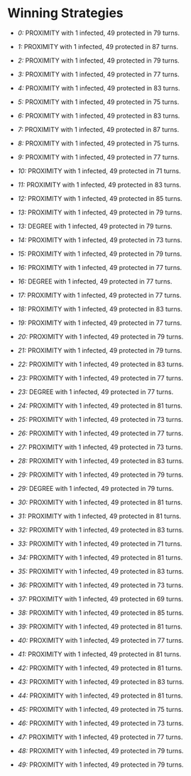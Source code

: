 # Winning Strategies

* _0:_ PROXIMITY with 1 infected, 49 protected in 79 turns.


* _1:_ PROXIMITY with 1 infected, 49 protected in 87 turns.


* _2:_ PROXIMITY with 1 infected, 49 protected in 79 turns.


* _3:_ PROXIMITY with 1 infected, 49 protected in 77 turns.


* _4:_ PROXIMITY with 1 infected, 49 protected in 83 turns.


* _5:_ PROXIMITY with 1 infected, 49 protected in 75 turns.


* _6:_ PROXIMITY with 1 infected, 49 protected in 83 turns.


* _7:_ PROXIMITY with 1 infected, 49 protected in 87 turns.


* _8:_ PROXIMITY with 1 infected, 49 protected in 75 turns.


* _9:_ PROXIMITY with 1 infected, 49 protected in 77 turns.


* _10:_ PROXIMITY with 1 infected, 49 protected in 71 turns.


* _11:_ PROXIMITY with 1 infected, 49 protected in 83 turns.


* _12:_ PROXIMITY with 1 infected, 49 protected in 85 turns.


* _13:_ PROXIMITY with 1 infected, 49 protected in 79 turns.


* _13:_ DEGREE with 1 infected, 49 protected in 79 turns.


* _14:_ PROXIMITY with 1 infected, 49 protected in 73 turns.


* _15:_ PROXIMITY with 1 infected, 49 protected in 79 turns.


* _16:_ PROXIMITY with 1 infected, 49 protected in 77 turns.


* _16:_ DEGREE with 1 infected, 49 protected in 77 turns.


* _17:_ PROXIMITY with 1 infected, 49 protected in 77 turns.


* _18:_ PROXIMITY with 1 infected, 49 protected in 83 turns.


* _19:_ PROXIMITY with 1 infected, 49 protected in 77 turns.


* _20:_ PROXIMITY with 1 infected, 49 protected in 79 turns.


* _21:_ PROXIMITY with 1 infected, 49 protected in 79 turns.


* _22:_ PROXIMITY with 1 infected, 49 protected in 83 turns.


* _23:_ PROXIMITY with 1 infected, 49 protected in 77 turns.


* _23:_ DEGREE with 1 infected, 49 protected in 77 turns.


* _24:_ PROXIMITY with 1 infected, 49 protected in 81 turns.


* _25:_ PROXIMITY with 1 infected, 49 protected in 73 turns.


* _26:_ PROXIMITY with 1 infected, 49 protected in 77 turns.


* _27:_ PROXIMITY with 1 infected, 49 protected in 73 turns.


* _28:_ PROXIMITY with 1 infected, 49 protected in 83 turns.


* _29:_ PROXIMITY with 1 infected, 49 protected in 79 turns.


* _29:_ DEGREE with 1 infected, 49 protected in 79 turns.


* _30:_ PROXIMITY with 1 infected, 49 protected in 81 turns.


* _31:_ PROXIMITY with 1 infected, 49 protected in 81 turns.


* _32:_ PROXIMITY with 1 infected, 49 protected in 83 turns.


* _33:_ PROXIMITY with 1 infected, 49 protected in 71 turns.


* _34:_ PROXIMITY with 1 infected, 49 protected in 81 turns.


* _35:_ PROXIMITY with 1 infected, 49 protected in 83 turns.


* _36:_ PROXIMITY with 1 infected, 49 protected in 73 turns.


* _37:_ PROXIMITY with 1 infected, 49 protected in 69 turns.


* _38:_ PROXIMITY with 1 infected, 49 protected in 85 turns.


* _39:_ PROXIMITY with 1 infected, 49 protected in 81 turns.


* _40:_ PROXIMITY with 1 infected, 49 protected in 77 turns.


* _41:_ PROXIMITY with 1 infected, 49 protected in 81 turns.


* _42:_ PROXIMITY with 1 infected, 49 protected in 81 turns.


* _43:_ PROXIMITY with 1 infected, 49 protected in 83 turns.


* _44:_ PROXIMITY with 1 infected, 49 protected in 81 turns.


* _45:_ PROXIMITY with 1 infected, 49 protected in 75 turns.


* _46:_ PROXIMITY with 1 infected, 49 protected in 73 turns.


* _47:_ PROXIMITY with 1 infected, 49 protected in 77 turns.


* _48:_ PROXIMITY with 1 infected, 49 protected in 79 turns.


* _49:_ PROXIMITY with 1 infected, 49 protected in 79 turns.


